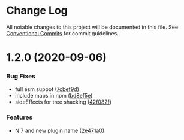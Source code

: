 # Change Log

All notable changes to this project will be documented in this file.
See [Conventional Commits](https://conventionalcommits.org) for commit guidelines.

# 1.2.0 (2020-09-06)


### Bug Fixes

* full esm suppot ([7cbef9d](https://github.com/Akylas/nativescript-extendedinfo/commit/7cbef9d3291ec63c64f3fa4d32bcdcc36c228806))
* include maps in npm ([bd8ef5e](https://github.com/Akylas/nativescript-extendedinfo/commit/bd8ef5eef9992d8bb48d250803b4a51165d6839f))
* sideEffects for tree shacking ([42f082f](https://github.com/Akylas/nativescript-extendedinfo/commit/42f082ff51fec9bb6db3e3fc68de36340f4099a3))


### Features

* N 7 and new plugin name ([2e471a0](https://github.com/Akylas/nativescript-extendedinfo/commit/2e471a0ae9588d08448da813e6fd6d3f0e9fde1c))
